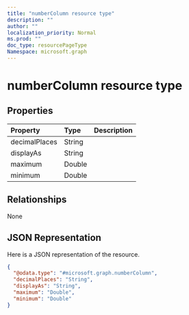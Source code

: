 ```yaml
---
title: "numberColumn resource type"
description: ""
author: ""
localization_priority: Normal
ms.prod: ""
doc_type: resourcePageType
Namespace: microsoft.graph
---
```



# numberColumn resource type



## Properties
|Property|Type|Description|
|:---|:---|:---|
|decimalPlaces|String||
|displayAs|String||
|maximum|Double||
|minimum|Double||

## Relationships
None

## JSON Representation
Here is a JSON representation of the resource.
<!-- {
  "blockType": "resource",
  "@odata.type": "microsoft.graph.numberColumn"
}
-->
``` json
{
  "@odata.type": "#microsoft.graph.numberColumn",
  "decimalPlaces": "String",
  "displayAs": "String",
  "maximum": "Double",
  "minimum": "Double"
}
```

